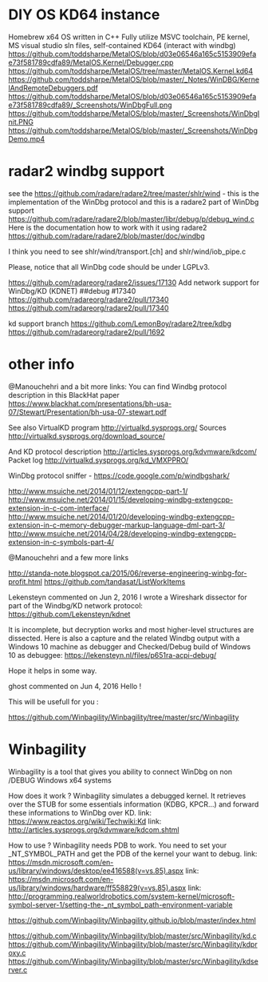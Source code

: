 
# DIY OS KD64 instance  

Homebrew x64 OS written in C++
Fully utilize MSVC toolchain, PE kernel, MS visual studio sln files, self-contained KD64 (interact with windbg)
https://github.com/toddsharpe/MetalOS/blob/d03e06546a165c5153909efae73f581789cdfa89/MetalOS.Kernel/Debugger.cpp
https://github.com/toddsharpe/MetalOS/tree/master/MetalOS.Kernel.kd64
https://github.com/toddsharpe/MetalOS/blob/master/_Notes/WinDBG/KernelAndRemoteDebuggers.pdf
https://github.com/toddsharpe/MetalOS/blob/d03e06546a165c5153909efae73f581789cdfa89/_Screenshots/WinDbgFull.png
https://github.com/toddsharpe/MetalOS/blob/master/_Screenshots/WinDbgInit.PNG
https://github.com/toddsharpe/MetalOS/blob/master/_Screenshots/WinDbgDemo.mp4

#  radar2 windbg support
see the https://github.com/radare/radare2/tree/master/shlr/wind - this is the implementation of the WinDbg protocol and this is a radare2 part of WinDbg support https://github.com/radare/radare2/blob/master/libr/debug/p/debug_wind.c Here is the documentation how to work with it using radare2 https://github.com/radare/radare2/blob/master/doc/windbg

I think you need to see shlr/wind/transport.[ch] and shlr/wind/iob_pipe.c

Please, notice that all WinDbg code should be under LGPLv3.

https://github.com/radareorg/radare2/issues/17130
Add network support for WinDbg/KD (KDNET) ##debug #17340
https://github.com/radareorg/radare2/pull/17340
https://github.com/radareorg/radare2/pull/17340

kd support branch
https://github.com/LemonBoy/radare2/tree/kdbg
https://github.com/radareorg/radare2/pull/1692

# other info

@Manouchehri and a bit more links:
You can find Windbg protocol description in this BlackHat paper https://www.blackhat.com/presentations/bh-usa-07/Stewart/Presentation/bh-usa-07-stewart.pdf

See also VirtualKD program http://virtualkd.sysprogs.org/
Sources http://virtualkd.sysprogs.org/download_source/

And KD protocol description http://articles.sysprogs.org/kdvmware/kdcom/
Packet log http://virtualkd.sysprogs.org/kd_VMXPPRO/

WinDbg protocol sniffer - https://code.google.com/p/windbgshark/

http://www.msuiche.net/2014/01/12/extengcpp-part-1/
http://www.msuiche.net/2014/01/15/developing-windbg-extengcpp-extension-in-c-com-interface/
http://www.msuiche.net/2014/01/20/developing-windbg-extengcpp-extension-in-c-memory-debugger-markup-language-dml-part-3/
http://www.msuiche.net/2014/04/28/developing-windbg-extengcpp-extension-in-c-symbols-part-4/

@Manouchehri and a few more links

http://standa-note.blogspot.ca/2015/06/reverse-engineering-winbg-for-profit.html
https://github.com/tandasat/ListWorkItems

Lekensteyn commented on Jun 2, 2016
I wrote a Wireshark dissector for part of the Windbg/KD network protocol:
https://github.com/Lekensteyn/kdnet

It is incomplete, but decryption works and most higher-level structures are dissected. Here is also a capture and the related Windbg output with a Windows 10 machine as debugger and Checked/Debug build of Windows 10 as debuggee:
https://lekensteyn.nl/files/p651ra-acpi-debug/

Hope it helps in some way.

ghost commented on Jun 4, 2016
Hello !

This will be usefull for you :

https://github.com/Winbagility/Winbagility/tree/master/src/Winbagility

# Winbagility
Winbagility is a tool that gives you ability to connect WinDbg on non /DEBUG Windows x64 systems

How does it work ?
    Winbagility simulates a debugged kernel.
    It retrieves over the STUB for some essentials information (KDBG, KPCR...) and forward these informations to WinDbg over KD.
    link: https://www.reactos.org/wiki/Techwiki:Kd
    link: http://articles.sysprogs.org/kdvmware/kdcom.shtml
    
How to use ?
    Winbagility needs PDB to work. You need to set your _NT_SYMBOL_PATH and get the PDB of the kernel your want to debug.
    link: https://msdn.microsoft.com/en-us/library/windows/desktop/ee416588(v=vs.85).aspx
    link: https://msdn.microsoft.com/en-us/library/windows/hardware/ff558829(v=vs.85).aspx
    link: http://programming.realworldrobotics.com/system-kernel/microsoft-symbol-server-1/setting-the-_nt_symbol_path-environment-variable

https://github.com/Winbagility/Winbagility.github.io/blob/master/index.html

https://github.com/Winbagility/Winbagility/blob/master/src/Winbagility/kd.c
https://github.com/Winbagility/Winbagility/blob/master/src/Winbagility/kdproxy.c
https://github.com/Winbagility/Winbagility/blob/master/src/Winbagility/kdserver.c
